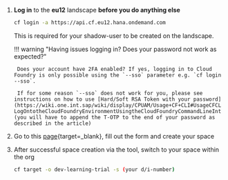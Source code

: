 1. **Log in** to the **eu12** landscape **before you do anything else** 
    ```bash
    cf login -a https://api.cf.eu12.hana.ondemand.com
    ```
    This is required for your shadow-user to be created on the landscape.

    !!! warning "Having issues logging in? Does your password not work as expected?"

        Does your account have 2FA enabled? If yes, logging in to Cloud Foundry is only possible using the `--sso` parameter e.g. `cf login --sso`.

        If for some reason `--sso` does not work for you, please see instructions on how to use [Hard/Soft RSA Token with your password](https://wiki.one.int.sap/wiki/display/CPUAM/Usage+CF+CLI#UsageCFCLI-LogOntotheCloudFoundryEnvironmentUsingtheCloudFoundryCommandLineInterface) (you will have to append the T-OTP to the end of your password as described in the article)


2. Go to this [page](https://cndj-cf-provisioning.cfapps.sap.hana.ondemand.com/cfprovisioning){target=_blank}, fill out the form and create your space
3. After successful space creation via the tool, switch to your space within the org 
    ```bash
    cf target -o dev-learning-trial -s (your d/i-number)
    ```

